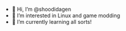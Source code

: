 - 👋 Hi, I’m @shoodidagen
- 👀 I’m interested in Linux and game modding
- 🌱 I’m currently learning all sorts!

<!---
shoodidagen/shoodidagen is a ✨ special ✨ repository because its `README.md` (this file) appears on your GitHub profile.
You can click the Preview link to take a look at your changes.
--->
